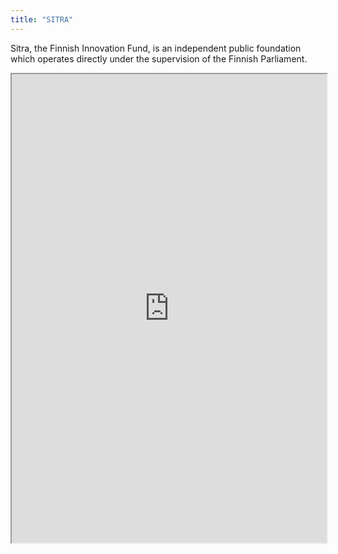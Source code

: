 ```yaml
---
title: "SITRA"
---
```


Sitra, the Finnish Innovation Fund, is an independent public foundation which operates directly under the supervision of the Finnish Parliament.

<iframe height="750" width="100%" src="https://ewelton.github.io/ktest/wiki.html#SITRA"></iframe>
